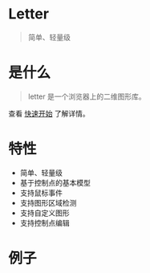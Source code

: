 # Letter

>  简单、轻量级

# 是什么

> letter  是一个浏览器上的二维图形库。

查看 [快速开始](quickstart.md) 了解详情。

# 特性

* 简单、轻量级
* 基于控制点的基本模型
* 支持鼠标事件
* 支持图形区域检测
* 支持自定义图形
* 支持控制点编辑

# 例子
